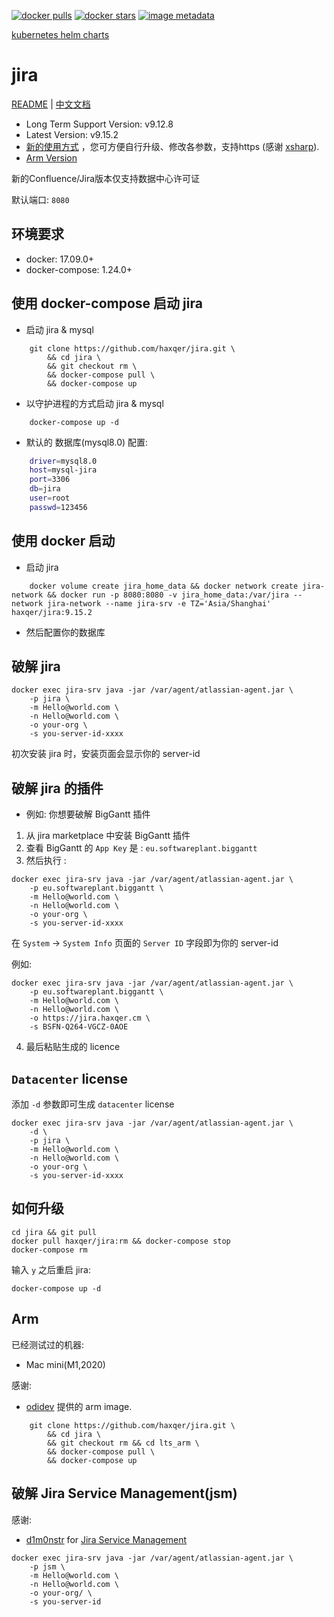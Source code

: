 [![docker pulls](https://img.shields.io/docker/pulls/haxqer/jira.svg)](https://hub.docker.com/r/haxqer/jira/)  [![docker stars](https://img.shields.io/docker/stars/haxqer/jira.svg)](https://hub.docker.com/r/haxqer/jira/) [![image metadata](https://images.microbadger.com/badges/image/haxqer/jira.svg)](https://microbadger.com/images/haxqer/jira "haxqer/jira image metadata")

[kubernetes helm charts](https://github.com/haxqer/charts)


# jira

[README](README.md) | [中文文档](README_zh.md)

+ Long Term Support Version: v9.12.8
+ Latest Version: v9.15.2
+ [新的使用方式](https://github.com/haxqer/jira/tree/build-your-own) ，您可方便自行升级、修改各参数，支持https (感谢 [xsharp](https://github.com/xsharp)).
+ [Arm Version](https://github.com/haxqer/jira/blob/rm/README_zh.md#arm)

新的Confluence/Jira版本仅支持数据中心许可证

默认端口: `8080`

## 环境要求
- docker: 17.09.0+
- docker-compose: 1.24.0+

## 使用 docker-compose 启动 jira

-  启动 jira & mysql

```
    git clone https://github.com/haxqer/jira.git \
        && cd jira \
        && git checkout rm \
        && docker-compose pull \
        && docker-compose up
```

- 以守护进程的方式启动 jira & mysql

```
    docker-compose up -d
```

- 默认的 数据库(mysql8.0) 配置:

```bash
    driver=mysql8.0
    host=mysql-jira
    port=3306
    db=jira
    user=root
    passwd=123456
```

## 使用 docker 启动

- 启动 jira

```
    docker volume create jira_home_data && docker network create jira-network && docker run -p 8080:8080 -v jira_home_data:/var/jira --network jira-network --name jira-srv -e TZ='Asia/Shanghai' haxqer/jira:9.15.2
```

- 然后配置你的数据库


## 破解 jira

```
docker exec jira-srv java -jar /var/agent/atlassian-agent.jar \
    -p jira \
    -m Hello@world.com \
    -n Hello@world.com \
    -o your-org \
    -s you-server-id-xxxx
```

初次安装 jira 时，安装页面会显示你的 server-id

## 破解 jira 的插件

- 例如: 你想要破解 BigGantt 插件
1. 从 jira marketplace 中安装 BigGantt 插件
2. 查看 BigGantt 的 `App Key` 是 : `eu.softwareplant.biggantt`
3. 然后执行 :

```
docker exec jira-srv java -jar /var/agent/atlassian-agent.jar \
    -p eu.softwareplant.biggantt \
    -m Hello@world.com \
    -n Hello@world.com \
    -o your-org \
    -s you-server-id-xxxx
```

在 `System` -> `System Info` 页面的 `Server ID` 字段即为你的 server-id

例如:
```
docker exec jira-srv java -jar /var/agent/atlassian-agent.jar \
    -p eu.softwareplant.biggantt \
    -m Hello@world.com \
    -n Hello@world.com \
    -o https://jira.haxqer.cm \
    -s BSFN-Q264-VGCZ-0AOE
```

4. 最后粘贴生成的 licence


## `Datacenter` license

添加 `-d` 参数即可生成 `datacenter` license

```
docker exec jira-srv java -jar /var/agent/atlassian-agent.jar \
    -d \
    -p jira \
    -m Hello@world.com \
    -n Hello@world.com \
    -o your-org \
    -s you-server-id-xxxx
```


## 如何升级

```shell
cd jira && git pull
docker pull haxqer/jira:rm && docker-compose stop
docker-compose rm
```

输入 `y` 之后重启 jira:

```shell
docker-compose up -d
```

## Arm
已经测试过的机器:
+ Mac mini(M1,2020)

感谢:
+ [odidev](https://github.com/odidev) 提供的 arm image.

```
    git clone https://github.com/haxqer/jira.git \
        && cd jira \
        && git checkout rm && cd lts_arm \
        && docker-compose pull \
        && docker-compose up
```




## 破解 Jira Service Management(jsm)

感谢:
+ [d1m0nstr](https://github.com/d1m0nstr) for [Jira Service Management](https://github.com/haxqer/jira/issues/11)

```
docker exec jira-srv java -jar /var/agent/atlassian-agent.jar \
    -p jsm \
    -m Hello@world.com \
    -n Hello@world.com \
    -o your-org/ \
    -s you-server-id
```

